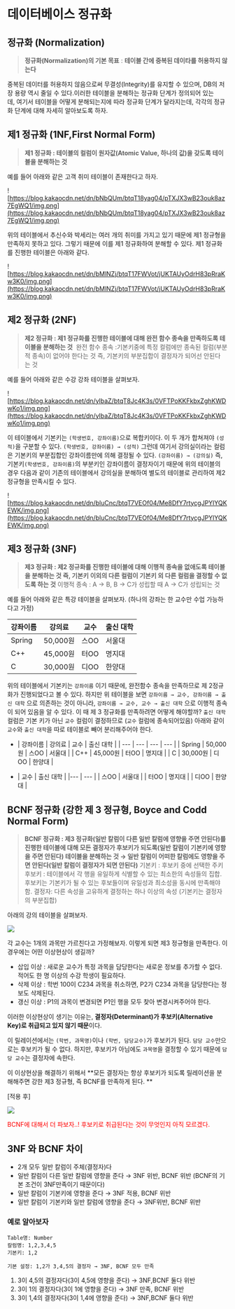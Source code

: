 # 데이터베이스 정규화

## 정규화 (Normalization) 

>**정규화(Normalization)의 기본 목표** : **테이블 간에 중복된 데이타를 허용하지 않는다**

중복된 데이터를 허용하지 않음으로써 무결성(Integrity)를 유지할 수 있으며, DB의 저장 용량 역시 줄일 수 있다.이러한 테이블을 분해하는 정규화 단계가 정의되어 있는데, 여기서 테이블을 어떻게 분해되는지에 따라 정규화 단계가 달라지는데, 각각의 정규화 단계에 대해 자세히 알아보도록 하자.

## 제1 정규화 (1NF,First Normal Form)

>**제1 정규화 : 테이블의 컬럼이 원자값(Atomic Value, 하나의 값)을 갖도록 테이블을 분해하는 것**

예를 들어 아래와 같은 고객 취미 테이블이 존재한다고 하자.

![https://blog.kakaocdn.net/dn/bNbQUm/btqT18yag04/pTXJX3wB23ouk8az7EgWQ1/img.png](https://blog.kakaocdn.net/dn/bNbQUm/btqT18yag04/pTXJX3wB23ouk8az7EgWQ1/img.png)

위의 테이블에서 추신수와 박세리는 여러 개의 취미를 가지고 있기 때문에 제1 정규형을 만족하지 못하고 있다. 그렇기 때문에 이를 제1 정규화하여 분해할 수 있다. 제1 정규화를 진행한 테이블은 아래와 같다.

![https://blog.kakaocdn.net/dn/bMlNZj/btqT17FWVot/jUKTAUyOdrH83pRraKw3K0/img.png](https://blog.kakaocdn.net/dn/bMlNZj/btqT17FWVot/jUKTAUyOdrH83pRraKw3K0/img.png)

## 제2 정규화 (2NF)

>**제2 정규화 : 제1 정규화를 진행한 테이블에 대해 완전 함수 종속을 만족하도록 테이블을 분해하는 것**  
완전 함수 종속 :기본키중에 특정 컬럼에만 종속된 컬럼(부분적 종속)이 없어야 한다는 것 즉, 기본키의 부분집합이 결정자가 되어선 안된다는 것

예를 들어 아래와 같은 수강 강좌 테이블을 살펴보자.

![https://blog.kakaocdn.net/dn/ylbaZ/btqT8Jc4K3s/0VFTPoKKFkbxZghKWDwKo1/img.png](https://blog.kakaocdn.net/dn/ylbaZ/btqT8Jc4K3s/0VFTPoKKFkbxZghKWDwKo1/img.png)

이 테이블에서 기본키는 `(학생번호, 강좌이름)`으로 복합키이다. 이 두 개가 합쳐져야 `(성적)`을 구분할 수 있다. `(학생번호, 강좌이름) → (성적)`
그런데 여기서 강의실이라는 컬럼은 기본키의 부분집합인 강좌이름만에 의해 결정될 수 있다. `(강좌이름) → (강의실)`
즉, 기본키`(학생번호, 강좌이름)`의 부분키인 강좌이름이 결정자이기 때문에 위의 테이블의 경우 다음과 같이 기존의 테이블에서 강의실을 분해하여 별도의 테이블로 관리하여 제2 정규형을 만족시킬 수 있다.

![https://blog.kakaocdn.net/dn/bluCnc/btqT7VEOf04/Me8DfY7rtycgJPYlYQKEWK/img.png](https://blog.kakaocdn.net/dn/bluCnc/btqT7VEOf04/Me8DfY7rtycgJPYlYQKEWK/img.png)

## 제3 정규화 (3NF)

>**제3 정규화 : 제2 정규화를 진행한 테이블에 대해 이행적 종속을 없애도록 테이블을 분해하는 것 즉, 기본키 이외의 다른 컬럼이 기본키 외 다른 컬럼을 결정할 수 없도록 하는 것**
이행적 종속 : A → B, B → C가 성립할 때 A → C가 성립되는 것

예를 들어 아래와 같은 특강 테이블을 살펴보자. (하나의 강좌는 한 교수만 수업 가능하다고 가정)

| 강좌이름 | 강의료 | 교수 | 출신 대학 |
| --- | --- | --- | --- |
| Spring | 50,000원 | 스OO | 서울대 |
| C++ | 45,000원 | 터OO | 명지대 |
| C | 30,000원 | 디OO | 한양대 |

위의 테이블에서 기본키는 `강좌이름` 이기 때문에, 완전함수 종속을 만족하므로 제 2정규화가 진행되었다고 볼 수 있다.
하지만 위 테이블을 보면 `강좌이름 → 교수, 강좌이름 → 출신 대학` 으로 의존하는 것이 아니라, `강좌이름 → 교수, 교수 → 출신 대학` 으로 이행적 종속이 되어 있음을 알 수 있다.
이 때 제 3 정규화를 만족하려면 어떻게 해야할까? `출신 대학` 컬럼은 기본 키가 아닌 `교수` 컬럼이 결정하므로 (`교수` 컬럼에 종속되어있음) 아래와 같이 `교수`와 `출신 대학`을 따로 테이블로 빼어 분리해주어야 한다.


- | 강좌이름 | 강의료 | 교수 | 출신 대학 |
| --- | --- | --- | --- |
| Spring | 50,000원 | 스OO | 서울대 |
| C++ | 45,000원 | 터OO | 명지대 |
| C | 30,000원 | 디OO | 한양대 |


- | 교수 | 출신 대학 |
|--- | --- |
| 스OO | 서울대 |
| 터OO | 명지대 |
| 디OO | 한양대 |


## BCNF 정규화 (강한 제 3 정규형, Boyce and Codd Normal Form)

> **BCNF 정규화 : 제3 정규화(일반 칼럼이 다른 일반 칼럼에 영향을 주면 안된다)를 진행한 테이블에 대해 모든 결정자가 후보키가 되도록(일반 칼럼이 기본키에 영향을 주면 안된다) 테이블을 분해하는 것 
→ 일반 칼럼이 어떠한 칼럼에도 영향을 주면 안된다(일반 칼럼이 결정자가 되면 안된다)**
기본키 : 후보키 중에 선택한 주키
후보키 : 테이블에서 각 행을 유일하게 식별할 수 있는 최소한의 속성들의 집합. 후보키는 기본키가 될 수 있는 후보들이며 유일성과 최소성을 동시에 만족해야함.
결정자: 다른 속성을 고유하게 결정하는 하나 이상의 속성 (기본키는 결정자의 부분집합)

아래의 강의 테이블을 살펴보자.


![](https://velog.velcdn.com/images/tiger/post/bd1868ab-89c3-428e-a33e-f26701f6f64a/image.png)

각 교수는 1개의 과목만 가르친다고 가정해보자.
이렇게 되면 제3 정규형을 만족한다. 이 경우에는 어떤 이상현상이 생길까? 
- 삽입 이상 : 새로운 교수가 특정 과목을 담당한다는 새로운 정보를 추가할 수 없다. 적어도 한 명 이상의 수강 학생이 필요하다. 
- 삭제 이상 : 학번 100이 C234 과목을 취소하면, P2가 C234 과목을 담당한다는 정보도 삭제된다. 
- 갱신 이상 : P1의 과목이 변경되면 P1인 행을 모두 찾아 변경시켜주어야 한다. 

이러한 이상현상이 생기는 이유는, **결정자(Determinant)가 후보키(Alternative Key)로 취급되고 있지 않기 때문**이다. 

이 릴레이션에서는 `(학번, 과목명)`이나 `(학번, 담당교수)`가 후보키가 된다. `담당 교수`만으로는 후보키가 될 수 없다. 
하지만, 후보키가 아님에도 `과목명`을 결정할 수 있기 때문에 `담당 교수`는 결정자에 속한다. 

이 이상현상을 해결하기 위해서 **모든 결정자는 항상 후보키가 되도록 릴레이션을 분해해주면 강한 제3 정규형, 즉 BCNF를 만족하게 된다. **

 
 

[적용 후]

![](https://velog.velcdn.com/images/tiger/post/27045e5d-5df4-44cf-87d7-53995b89f70d/image.png)

<span style = "color: red">BCNF에 대해서 더 파보자..! 후보키로 취급된다는 것이 무엇인지 아직 모르겠다.</span>
 

## 3NF 와 BCNF 차이

- 2개 모두 일반 칼럼이 주체(결정자)다
- 일반 칼럼이 다른 일반 칼럼에 영향을 준다 → 3NF 위반, BCNF 위반 (BCNF의 기본 조건이 3NF만족이기 때문이다)
- 일반 칼럼이 기본키에 영향을 준다 → 3NF 적용, BCNF 위반
- 일반 칼럼이 기본키와 일반 칼럼에 영향을 준다 → 3NF위반, BCNF 위반

 
### 예로 알아보자
```
Table명: Number
칼럼명: 1,2,3,4,5
기본키: 1,2

기본 설정: 1,2가 3,4,5의 결정자 → 3NF, BCNF 모두 만족 
```

1) 3이 4,5의 결정자다(3이 4,5에 영향을 준다) → 3NF,BCNF 둘다 위반
2) 3이 1의 결정자다(3이 1에 영향을 준다) → 3NF 만족, BCNF 위반
3) 3이 1,4의 결정자다(3이 1,4에 영향을 준다) → 3NF,BCNF 둘다 위반



